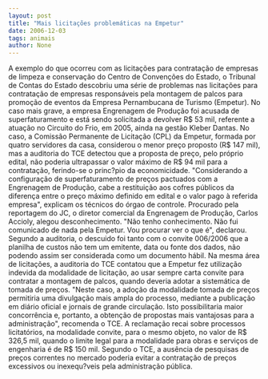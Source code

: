 ```yaml
---
layout: post
title: "Mais licitações problemáticas na Empetur"
date: 2006-12-03
tags: animais
author: None
---
```

A exemplo do que ocorreu com as licitações para contratação de empresas de limpeza e conservação do Centro de Convenções do Estado, o Tribunal de Contas do Estado descobriu uma série de problemas nas licitações para contratação de empresas responsáveis pela montagem de palcos para promoção de eventos da Empresa Pernambucana de Turismo (Empetur). 
No caso mais grave, a empresa Engrenagem de Produção foi acusada de superfaturamento e está sendo solicitada a devolver R$ 53 mil, referente a atuação no Circuito do Frio, em 2005, ainda na gestão Kleber Dantas. No caso, a Comissão Permanente de Licitação (CPL) da Empetur, formada por quatro servidores da casa, considerou o menor preço proposto (R$ 147 mil), mas a auditoria do TCE detectou que a proposta de preço, pelo próprio edital, não poderia ultrapassar o valor máximo de R$ 94 mil para a contratação, ferindo-se o princ?pio da economicidade.
\"Considerando a configuração de superfaturamento de preços pactuados com a Engrenagem de Produção, cabe a restituição aos cofres públicos da diferença entre o preço máximo definido em edital e o valor pago à referida empresa\", explicam os técnicos do órgao de controle. 
Procurado pela reportagem do JC, o diretor comercial da Engrenagem de Produção, Carlos Accioly, alegou desconhecimento. \"Não tenho conhecimento. Não fui comunicado de nada pela Empetur. Vou procurar ver o que é\", declarou. 
Segundo a auditoria, o descuido foi tanto com o convite 006/2006 que a planilha de custos não tem um emitente, data ou fonte dos dados, não podendo assim ser considerada como um documento hábil. Na mesma área de licitações, a auditoria do TCE contatou que a Empetur fez utilização indevida da modalidade de licitação, ao usar sempre carta convite para contratar a montagem de palcos, quando deveria adotar a sistemática de tomada de preços. 
\"Neste caso, a adoção da modalidade tomada de preços permitiria uma divulgação mais ampla do processo, mediante a publicação em diário oficial e jornais de grande circulação. Isto possibilitaria maior concorrência e, portanto, a obtenção de propostas mais vantajosas para a administração\", recomenda o TCE. A reclamação recai sobre processos licitatórios, na modalidade convite, para o mesmo objeto, no valor de R$ 326,5 mil, quando o limite legal para a modalidade para obras e serviços de engenharia é de R$ 150 mil. 
Segundo o TCE, a ausência de pesquisas de preços correntes no mercado poderia evitar a contratação de preços excessivos ou inexequ?veis pela administração pública.  